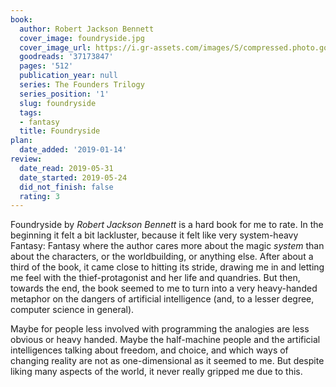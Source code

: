 ```yaml
---
book:
  author: Robert Jackson Bennett
  cover_image: foundryside.jpg
  cover_image_url: https://i.gr-assets.com/images/S/compressed.photo.goodreads.com/books/1520460880l/37173847._SX98_.jpg
  goodreads: '37173847'
  pages: '512'
  publication_year: null
  series: The Founders Trilogy
  series_position: '1'
  slug: foundryside
  tags:
  - fantasy
  title: Foundryside
plan:
  date_added: '2019-01-14'
review:
  date_read: 2019-05-31
  date_started: 2019-05-24
  did_not_finish: false
  rating: 3
---
```


Foundryside by *Robert Jackson Bennett* is a hard book for me to rate. In the beginning it felt a bit lackluster, because it felt like very system-heavy Fantasy: Fantasy where the author cares more about the magic *system* than about the characters, or the worldbuilding, or anything else. After about a third of the book, it came close to hitting its stride, drawing me in and letting me feel with the thief-protagonist and her life and quandries. But then, towards the end, the book seemed to me to turn into a very heavy-handed metaphor on the dangers of artificial intelligence (and, to a lesser degree, computer science in general).

Maybe for people less involved with programming the analogies are less obvious or heavy handed. Maybe the half-machine people and the artificial intelligences talking about freedom, and choice, and which ways of changing reality are not as one-dimensional as it seemed to me. But despite liking many aspects of the world, it never really gripped me due to this.
